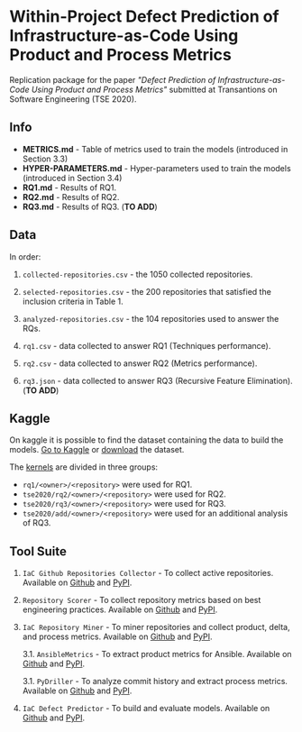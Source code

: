 # Within-Project Defect Prediction of Infrastructure-as-Code Using Product and Process Metrics

Replication package for the paper *"Defect Prediction of Infrastructure-as-Code Using Product and Process Metrics"* submitted at Transantions on Software Engineering (TSE 2020).

## Info

* **METRICS.md** - Table of metrics used to train the models (introduced in Section 3.3)
* **HYPER-PARAMETERS.md** - Hyper-parameters used to train the models (introduced in Section 3.4)
* **RQ1.md** - Results of RQ1.
* **RQ2.md** - Results of RQ2.
* **RQ3.md** - Results of RQ3. (**TO ADD**)



## Data

In order:

1. `collected-repositories.csv` - the 1050 collected repositories.

2. `selected-repositories.csv` - the 200 repositories that satisfied the inclusion criteria in Table 1.

3. `analyzed-repositories.csv` - the 104 repositories used to answer the RQs.

4. `rq1.csv` - data collected to answer RQ1 (Techniques performance).

5. `rq2.csv` - data collected to answer RQ2 (Metrics performance).

6. `rq3.json` - data collected to answer RQ3 (Recursive Feature Elimination). (**TO ADD**)



## Kaggle
On kaggle it is possible to find the dataset containing the data to build the models. [Go to Kaggle](https://www.kaggle.com/stefadp/ansibledefectsprediction/) or [download](https://www.kaggle.com/stefadp/ansibledefectsprediction/download) the dataset.


The [kernels](https://www.kaggle.com/stefadp/ansibledefectsprediction/kernels?sortBy=hotness&group=everyone&pageSize=20&datasetId=591542) are divided in three groups:

* `rq1/<owner>/<repository>` were used for RQ1.
* `tse2020/rq2/<owner>/<repository>` were used for RQ2.
* `tse2020/rq3/<owner>/<repository>` were used for RQ3.
* `tse2020/add/<owner>/<repository>` were used for an additional analysis of RQ3.



## Tool Suite

1. `IaC Github Repositories Collector` - To collect active repositories. Available on [Github](https://github.com/radon-h2020/radon-repositories-collector) and [PyPI](https://pypi.org/project/repositories-collector/).

2. `Repository Scorer` - To collect repository metrics based on best engineering practices. 
Available on [Github](https://github.com/radon-h2020/radon-repository-scorer) and [PyPI](https://pypi.org/project/repository-scorer/).

3. `IaC Repository Miner` - To miner repositories and collect product, delta, and process metrics.
Available on [Github](https://github.com/radon-h2020/radon-repository-miner) and [PyPI](https://pypi.org/project/repository-miner/).
 
    3.1. `AnsibleMetrics` - To extract product metrics for Ansible.
    Available on [Github](https://github.com/radon-h2020/radon-ansible-metrics) and [PyPI](https://pypi.org/project/ansiblemetrics/).
 
    3.1. `PyDriller` - To analyze commit history and extract process metrics.
    Available on [Github](https://github.com/ishepard/pydriller) and [PyPI](https://pypi.org/project/PyDriller/).

4. `IaC Defect Predictor` - To build and evaluate models. Available on [Github](https://github.com/radon-h2020/radon-defect-prediction-cli) and [PyPI](https://pypi.org/project/radon-defect-predictor/).




